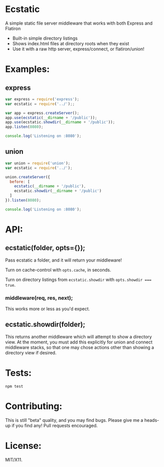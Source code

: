 # Ecstatic

A simple static file server middleware that works with both Express and Flatiron

* Built-in simple directory listings
* Shows index.html files at directory roots when they exist
* Use it with a raw http server, express/connect, or flatiron/union!

# Examples:

## express

``` js
var express = require('express');
var ecstatic = require('../');;

var app = express.createServer();
app.use(ecstatic(__dirname + '/public'));
app.use(ecstatic.showdir(__dirname + '/public'));
app.listen(8080);

console.log('Listening on :8080');
```

## union

``` js
var union = require('union');
var ecstatic = require('../');

union.createServer({
  before: [
    ecstatic(__dirname + '/public'),
    ecstatic.showdir(__dirname + '/public')
  ]
}).listen(8080);

console.log('Listening on :8080');
```

# API:

## ecstatic(folder, opts={});

Pass ecstatic a folder, and it will return your middleware!

Turn on cache-control with `opts.cache`, in seconds.

Turn on directory listings from `ecstatic.showdir` with `opts.showdir === true`.

### middleware(req, res, next);

This works more or less as you'd expect.

## ecstatic.showdir(folder);

This returns another middleware which will attempt to show a directory view. At the moment, you must add this explicitly for union and connect middleware stacks, so that one may chose actions other than showing a directory view if desired.

# Tests:

    npm test

# Contributing:

This is still "beta" quality, and you may find bugs. Please give me a heads-up if you find any! Pull requests encouraged.

# License:

MIT/X11.
